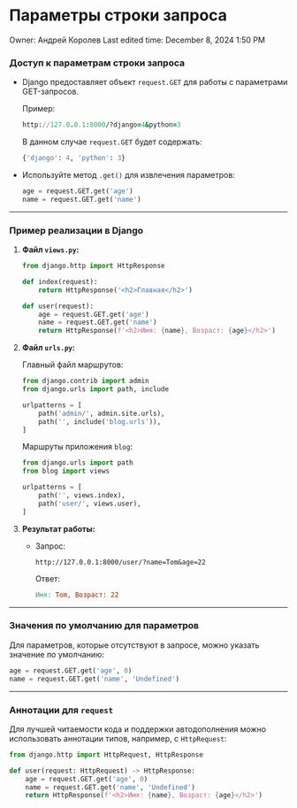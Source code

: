 # Параметры строки запроса

Owner: Андрей Королев
Last edited time: December 8, 2024 1:50 PM

### **Доступ к параметрам строки запроса**

- Django предоставляет объект `request.GET` для работы с параметрами GET-запросов.
    
    Пример:
    
    ```ruby
    http://127.0.0.1:8000/?django=4&python=3
    ```
    
    В данном случае `request.GET` будет содержать:
    
    ```python
    {'django': 4, 'python': 3}
    ```
    
- Используйте метод `.get()` для извлечения параметров:
    
    ```python
    age = request.GET.get('age')
    name = request.GET.get('name')
    ```
    

---

### **Пример реализации в Django**

1. **Файл `views.py`:**
    
    ```python
    from django.http import HttpResponse
    
    def index(request):
        return HttpResponse('<h2>Главная</h2>')
    
    def user(request):
        age = request.GET.get('age')
        name = request.GET.get('name')
        return HttpResponse(f'<h2>Имя: {name}, Возраст: {age}</h2>')
    ```
    
2. **Файл `urls.py`:**
    
    Главный файл маршрутов:
    
    ```python
    from django.contrib import admin
    from django.urls import path, include
    
    urlpatterns = [
        path('admin/', admin.site.urls),
        path('', include('blog.urls')),
    ]
    ```
    
    Маршруты приложения `blog`:
    
    ```python
    from django.urls import path
    from blog import views
    
    urlpatterns = [
        path('', views.index),
        path('user/', views.user),
    ]
    ```
    
3. **Результат работы:**
    - Запрос:
        
        ```arduino
        http://127.0.0.1:8000/user/?name=Tom&age=22
        ```
        
        Ответ:
        
        ```makefile
        Имя: Tom, Возраст: 22
        ```
        

---

### **Значения по умолчанию для параметров**

Для параметров, которые отсутствуют в запросе, можно указать значение по умолчанию:

```python
age = request.GET.get('age', 0)
name = request.GET.get('name', 'Undefined')
```

---

### **Аннотации для `request`**

Для лучшей читаемости кода и поддержки автодополнения можно использовать аннотации типов, например, с `HttpRequest`:

```python
from django.http import HttpRequest, HttpResponse

def user(request: HttpRequest) -> HttpResponse:
    age = request.GET.get('age', 0)
    name = request.GET.get('name', 'Undefined')
    return HttpResponse(f'<h2>Имя: {name}, Возраст: {age}</h2>')
```